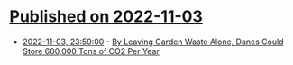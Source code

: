 # [Published on 2022-11-03](index.md)

* [2022-11-03, 23:59:00](https://soylentnews.org/article.pl?sid=22/11/02/1833220&from=rss) - [By Leaving Garden Waste Alone, Danes Could Store 600,000 Tons of CO2 Per Year](https://soylentnews.org/article.pl?sid=22/11/02/1833220&from=rss)
